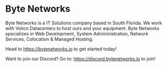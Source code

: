 # Byte Networks


Byte Networks is a IT Solutions company based in South Florida. We work with Volico Datacenters to host ours and your equipment. Byte Networks specializes in Web Development, System Admininistration, Network Services, Colocation & Managed Hosting. 

Head to https://bytenetworks.io to get started today!

Want to join our Discord? Go to: https://discord.bytenetworks.io to join!
